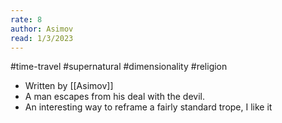 ```yaml
---
rate: 8
author: Asimov
read: 1/3/2023
---
```


#time-travel #supernatural #dimensionality #religion 
- Written by [[Asimov]]
- A man escapes from his deal with the devil.
- An interesting way to reframe a fairly standard trope, I like it